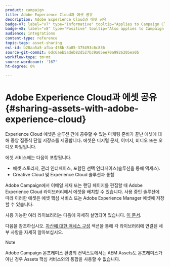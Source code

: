 ```yaml
---
product: campaign
title: Adobe Experience Cloud과 에셋 공유
description: Adobe Experience Cloud과 에셋 공유
badge-v7: label="v7" type="Informative" tooltip="Applies to Campaign Classic v7"
badge-v8: label="v8" type="Positive" tooltip="Also applies to Campaign v8"
audience: integrations
content-type: reference
topic-tags: asset-sharing
exl-id: b28aa5a5-afba-458b-8a85-375493c6c836
source-git-commit: 6dc6aeb5adeb82d527b39a05ee70a9926205ea0b
workflow-type: tm+mt
source-wordcount: '167'
ht-degree: 0%

---
```


# Adobe Experience Cloud과 에셋 공유{#sharing-assets-with-adobe-experience-cloud}



Experience Cloud 에셋은 솔루션 간에 공유할 수 있는 마케팅 준비가 끝난 에셋에 대해 중앙 집중식 단일 저장소를 제공합니다. 에셋은 디지털 문서, 이미지, 비디오 또는 오디오 파일입니다.

에셋 서비스에는 다음이 포함됩니다.

* 에셋 스토리지, 관리 인터페이스, 포함된 선택 인터페이스(솔루션을 통해 액세스).
* Creative Cloud 및 Experience Cloud 솔루션과 통합

Adobe Campaign에서 이메일 게재 또는 랜딩 페이지를 편집할 때 Adobe Experience Cloud 라이브러리에서 에셋을 배치할 수 있습니다. 사용 중인 솔루션에 따라 이러한 에셋은 에셋 핵심 서비스 또는 Adobe Experience Manager 에셋에 저장할 수 있습니다.

사용 가능한 여러 라이브러리는 다음에 자세히 설명되어 있습니다. [이 문서](https://experienceleague.adobe.com/docs/core-services/interface/assets/experience-cloud-assets.html).

다음을 참조하십시오. [자산에 대한 액세스 구성](../../integrations/using/configuring-access-to-assets.md) 섹션을 통해 각 라이브러리에 연결된 세부 사항을 자세히 알아보십시오.

>[!NOTE]
>
>Adobe Campaign 온프레미스 환경의 컨텍스트에서는 AEM Assets도 온프레미스가 아닌 경우 Assets 핵심 서비스와의 통합을 사용할 수 없습니다.
